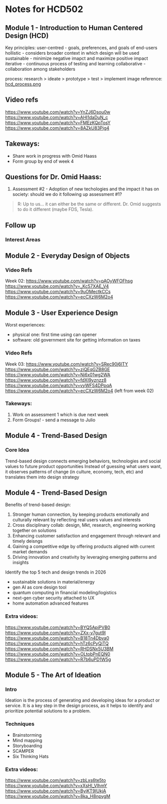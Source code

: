 # Notes for HCD502

## Module 1 - Introduction to Human Centered Design (HCD)

Key principles:
user-centred - goals, preferences, and goals of end-users
hollistic - considers broader context in which design will be used
sustainable - minimize negative imapct and maximize positive impact
iterative - continuous process of testing and learning
collaborative - collaboration among stakeholders

process:
research > ideate > prototype > test > implement
image reference: [hcd_process.png](./hcd_process.png)

## Video refs
https://www.youtube.com/watch?v=YnZJ6Dsou0w
https://www.youtube.com/watch?v=AHl1daDuN_c 
https://www.youtube.com/watch?v=FMEzKQpTosY
https://www.youtube.com/watch?v=8AZkU83Pig4

## Takeways:
- Share work in progress with Omid Haass
- Form group by end of week 4

## Questions for Dr. Omid Haass:
1. Assessment #2 - Adoption of new techologies and the impact it has on society: should we do it following up assessment #1?
> R: Up to us... it can either be the same or different. Dr. Omid suggests to do it different (maybe FDS, Tesla).

## Follow up
### Interest Areas

## Module 2 - Everyday Design of Objects

### Video Refs
Week 02:
https://www.youtube.com/watch?v=pAOyWFOFhsg
https://www.youtube.com/watch?v=_Kc57XAE_V4
https://www.youtube.com/watch?v=9uOMectkCCs
https://www.youtube.com/watch?v=ecCXzW6M2o4
 
## Module 3 - User Experience Design

Worst experiences:
- physical one: first time using can opener
- software: old government site for getting information on taxes

### Video Refs
Week 03:
https://www.youtube.com/watch?v=SRec90j6lTY
https://www.youtube.com/watch?v=ziQEqGZB8GE
https://www.youtube.com/watch?v=Nj6x01wg2WA 
https://www.youtube.com/watch?v=fdXI9yznzz8
https://www.youtube.com/watch?v=vyWFS4DPpqA 
https://www.youtube.com/watch?v=ecCXzW6M2o4 (left from week 02)

### Takeways:
1. Work on assessment 1 which is due next week
2. Form Groups! - send a message to Julio

## Module 4 - Trend-Based Design

### Core Idea
Trend-based design connects emerging behaviors, technologies and social values to future product opportunities
Instead of guessing what users want, it observes patterns of change (in culture, economy, tech, etc) and translates them into design strategy

## Module 4 - Trend-Based Design

Benefits of trend-based design:
1) Stronger human connection, by keeping products emotionally and culturally relevant by reflecting real users values and interests
2) Cross disciplinary collab: design, Mkt, research, engineering working together on solutions
3) Enhancing customer satisfaction and engagement through relevant and timely deisngs
4) Gaining a competitive edge by offering products aligned with current market demands
5) Driving innovation and creativity by leveraging emerging patterns and insights

Identify the top 5 tech and design trends in 2026
- sustainable solutions in material/energy
- gen AI as core design tool
- quantum computing in financial modeling/logistics
- next-gen cyber security attached to UX
- home automation advanced features

### Extra videos:
https://www.youtube.com/watch?v=BYQ5ApjPVB0 
https://www.youtube.com/watch?v=ZXx-y7gut9I
https://www.youtube.com/watch?v=B18Tn4Dbva0 
https://www.youtube.com/watch?v=hTz6cPyQiTQ
https://www.youtube.com/watch?v=RHDSNx5U3BM
https://www.youtube.com/watch?v=OLtobPnEQN0 
https://www.youtube.com/watch?v=R7b6uPD1W5g

## Module 5 - The Art of Ideation

### Intro
Ideation is the process of generating and developing ideas for a product or service. It is a key step in the design process, as it helps to identify and prioritize potential solutions to a problem.

### Techniques
- Brainstorming
- Mind mapping
- Storyboarding
- SCAMPER
- Six Thinking Hats



### Extra videos:
https://www.youtube.com/watch?v=zbLxs6te5to
https://www.youtube.com/watch?v=xXsHI_VlhmY
https://www.youtube.com/watch?v=ByjKT9IUkjA
https://www.youtube.com/watch?v=8ka_H8npvgM